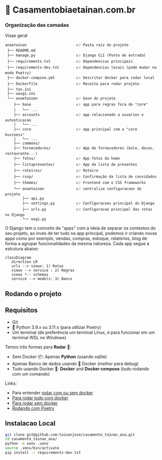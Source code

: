 # 💒 Casamentobiaetainan.com.br

### Organização das camadas

Visao geral

```shell
anaetainan                       👉 Pasta raiz do projeto
 ├── README.md
 ├── manage.py                   👉 Django CLI (Ponto de entrada)
 ├── requirements.txt            👉 Dependencias principais
 ├── requirements-dev.txt        👉 Dependencias locais (pode mudar no modo Poetry)
 ├── docker-compose.yml          👉 Descritor docker para rodar local
 ├── Dockerfile                  👉 Receita para rodar projeto
 ├── tox.ini
 ├── uwsgi.ini
 └── anaetainan                  👉 base do projeto
    ├── base                     👉 app para regras fora do "core"
    │   └── ...
    ├── accounts                 👉 app relacionado a usuarios e autenticacao
    │   └── ...
    ├── core                     👉 app principal com o "core business" 
    │   └── ...
    ├── commons/
    ├── fornecedores/            👉 App de fornecedores (bolo, doces, restaurante...)
    ├── fotos/                   👉 App fotos da home
    ├── listapresentes/          👉 App da lista de presentes
    ├── roteiros/                👉 Roteiro 
    ├── rsvp/                    👉 Confirmação da lista de convidados
    ├── themes/                  👉 Frontend com o CSS frameworks
    └── anaetainan               👉 centraliza configuracoes do projeto
        ├── api.py
        ├── settings.py          👉 Configuracoes principal do Django
        ├── urls.py              👉 Configuracao principal das rotas no Django
        └── wsgi.py
```

O Django tem o conceito de "apps" com a ideia de separar os contextos do seu projeto, ao invés de ter tudo na app principal, podemos ir criando novas apps como por exemplo, vendas, compras, estoque, relatórios, blog de forma a agrupar funcionalidades da mesma natureza. Cada app segue a estrutura abaixo: 

```mermaid
classDiagram
   direction LR
   urls --> views: 1) Rotas
   views --> service : 2) Regras
   views *-- schemas
   service --> models: 3) Banco
```

## Rodando o projeto

## Requisitos

- Git
- 🐍 Python 3.9.x ou 3.11.x (para utilizar Poetry)
- Um terminal (de preferência um terminal Linux, é para funcionar em um terminal WSL no Windows)

Temos três formas para **Rodar** 🍨:
- Sem Docker 📦: Apenas **Python** (usando sqlite)
- Apenas Banco de dados usando 🐋 Docker (melhor para debug)
- Tudo usando Docker 🐋: **Docker** and **Docker compose** (tudo rodando com um comando)

Links:
- Para entender [rodar com ou sem docker](https://www.djavue.org/README_EN.html#%F0%9F%90%8B-run-locally-using-docker-vs-not-using-docker-containers)
- [Para rodar tudo com docker](https://www.djavue.org/README_EN.html#%F0%9F%90%8B-running-all-with-docker)
- [Para rodar sem docker](https://www.djavue.org/README_EN.html#%F0%9F%93%A6-running-the-%F0%9F%A6%84-backend-without-docker)
- [Rodando com Poetry](https://www.djavue.org/README_EN.html#%F0%9F%93%A6-package-management-with-poetry)


## Instalacao Local

```bash
git clone git@github.com:tainanjose/casamento_tainan_ana.git
cd casamento_tainan_ana/
python -m venv .venv
source .venv/bin/activate
pip install -r requirements-dev.txt 
```
